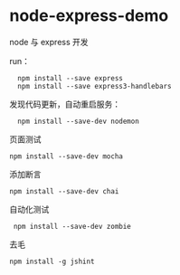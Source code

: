 # node-express-demo
node 与 express 开发

run：

```
  npm install --save express
  npm install --save express3-handlebars
```

发现代码更新，自动重启服务：

```
  npm install --save-dev nodemon
```

页面测试
```
npm install --save-dev mocha
```

添加断言

```
npm install --save-dev chai
```

自动化测试

```
 npm install --save-dev zombie
```

去毛
```
npm install -g jshint
```
